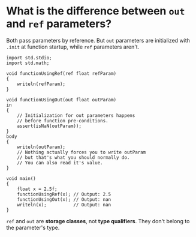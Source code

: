 What is the difference between `out` and `ref` parameters?
=========================

Both pass parameters by reference. But `out` parameters are initialized with `.init` at function startup, while `ref` parameters aren't.

```
import std.stdio;
import std.math;

void functionUsingRef(ref float refParam)
{
    writeln(refParam);
}

void functionUsingOut(out float outParam)
in
{
    // Initialization for out parameters happens
    // before function pre-conditions.
    assert(isNaN(outParam));
}
body
{
    writeln(outParam);
    // Nothing actually forces you to write outParam
    // but that's what you should normally do.
    // You can also read it's value.
}

void main()
{
    float x = 2.5f;
    functionUsingRef(x); // Output: 2.5
    functionUsingOut(x); // Output: nan
    writeln(x);          // Output: nan
}

```

`ref` and `out` are **storage classes**, not **type qualifiers**. They don't belong to the parameter's type.